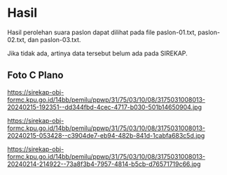 # Hasil

Hasil perolehan suara paslon dapat dilihat pada file paslon-01.txt, paslon-02.txt, dan paslon-03.txt.

Jika tidak ada, artinya data tersebut belum ada pada SIREKAP.

## Foto C Plano

https://sirekap-obj-formc.kpu.go.id/14bb/pemilu/ppwp/31/75/03/10/08/3175031008013-20240215-192351--dd344fbd-4cec-4717-b030-501b14650904.jpg

https://sirekap-obj-formc.kpu.go.id/14bb/pemilu/ppwp/31/75/03/10/08/3175031008013-20240215-053428--c3904de7-eb94-482b-841d-1cabfa683c5d.jpg

https://sirekap-obj-formc.kpu.go.id/14bb/pemilu/ppwp/31/75/03/10/08/3175031008013-20240214-214922--73a8f3b4-7957-4814-b5cb-d76571719c66.jpg
